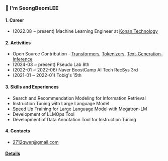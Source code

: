 ### 👋 I'm SeongBeomLEE

#### 1. Career
- (2022.08 ~ present) Machine Learning Engineer at [Konan Technology](https://www.konantech.com/)

#### 2. Activities
- Open Source Contribution - [Transformers](https://github.com/huggingface/transformers/commits?author=SeongBeomLEE), [Tokenizers](https://github.com/huggingface/tokenizers/commits?author=SeongBeomLEE), [Text-Generation-Inference](https://github.com/huggingface/text-generation-inference/commits?author=SeongBeomLEE)
- (2024-03 ~ present) Pseudo Lab 8th
- (2022-01 ~ 2022-06) Naver BoostCamp AI Tech RecSys 3rd
- (2021-01 ~ 2022-01) Tobig's 15th

#### 3. Skills and Experiences
- Search and Recommendation Modeling for Information Retrieval
- Instruction Tuning with Large Language Model
- Speed Up Training for Large Language Model wtih Megatron-LM
- Development of LLMOps Tool
- Development of Data Annotation Tool for Instruction Tuning

#### 4. Contacts
- 2712qwer@gmail.com

#### [Details](README-details.md)
